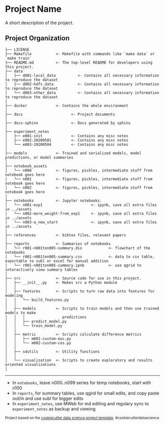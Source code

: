 Project Name
==============================

A short description of the project.

Project Organization
------------

    ├── LICENSE
    ├── Makefile           <- Makefile with commands like `make data` or `make train`
    ├── README.md          <- The top-level README for developers using this project.
    ├── data
    │   ├── d001-local_data          <- Contains all necessary information to reproduce the dataset
    │   ├── d002-hdfs_data           <- Contains all necessary information to reproduce the dataset
    │   └── d003-other_data          <- Contains all necessary information to reproduce the dataset
    │
    ├── docker             <- Contains the whole environment
    │
    ├── docs                      <- Project documents
    │
    ├── docs-sphinx               <- Docs generated by sphinx
    │
    ├── experiment_notes
    │   ├── e001-init             <- Contains any misc notes
    │   ├── e002-20200501         <- Contains any misc notes
    │   └── e003-20200504         <- Contains any misc notes
    │
    ├── models             <- Trained and serialized models, model predictions, or model summaries
    │
    ├── notebook_assets
    │   └── n000           <- figures, pickles, intermediate stuff from notebook goes here
    │   └── n001           <- figures, pickles, intermediate stuff from notebook goes here
    │   └── n002           <- figures, pickles, intermediate stuff from notebook goes here
    │
    ├── notebooks          <- Jupyter notebooks.
    │   └── n001-exp1                      <- ipynb, save all extra files in ../assets
    │   └── n002-more_weight-from_exp1     <- ipynb, save all extra files in ../assets
    │   └── n003-a_new_start               <- ipynb, save all extra files in ../assets
    │
    ├── references         <- bibtex files, relevant papers
    │
    ├── reports            <- Summaries of notebooks
    │   └── r001-n001ton005-summary.dio            <- flowchart of the notebooks
    │   └── r001-n001ton005-summary.csv            <- data to csv table, exportable to subl or excel for manual addition
    │   └── r001-n001ton005-summary.ipnb           <- use qgrid to interactively view summary tables
    │
    ├── src                <- Source code for use in this project.
    │   ├── __init__.py    <- Makes src a Python module
    │   │
    │   ├── features       <- Scripts to turn raw data into features for modeling
    │   │   └── build_features.py
    │   │
    │   ├── models         <- Scripts to train models and then use trained models to make
    │   │   │                 predictions
    │   │   ├── predict_model.py
    │   │   └── train_model.py
    │   │
    │   ├── metric         <- Scripts calculate difference metrics
    │   │   ├── m001-custom-euc.py
    │   │   └── m002-custom-cos.py
    │   │
    │   ├── sdutils        <- Utility functions
    │   │
    │   └── visualization  <- Scripts to create exploratory and results oriented visualizations
    │


--------

- In `notebooks`, leave n000..n099 series for temp notebooks, start with n100
- In `reports`, for summary tables, use qgird for small edits, and copy paste out/in and use subl for bigger edits
- In `experiment_notes`, use MWeb for md editing and regulary sync to `experiment_notes` as backup and viewing


<p><small>Project based on the <a target="_blank" href="https://drivendata.github.io/cookiecutter-data-science/">cookiecutter data science project template</a>. #cookiecutterdatascience</small></p>
